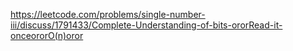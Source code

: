 https://leetcode.com/problems/single-number-iii/discuss/1791433/Complete-Understanding-of-bits-ororRead-it-onceororO(n)oror